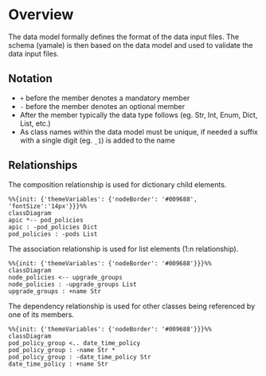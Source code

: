 # Overview

The data model formally defines the format of the data input files. The schema (yamale) is then based on the data model and used to validate the data input files.

## Notation

- ```+``` before the member denotes a mandatory member
- ```-``` before the member denotes an optional member
- After the member typically the data type follows (eg. Str, Int, Enum, Dict, List, etc.)
- As class names within the data model must be unique, if needed a suffix with a single digit (eg. ```_1```) is added to the name

## Relationships

The composition relationship is used for dictionary child elements.

```mermaid
%%{init: {'themeVariables': {'nodeBorder': '#009688', 'fontSize':'14px'}}}%%
classDiagram
apic *-- pod_policies
apic : -pod_policies Dict
pod_policies : -pods List
```

The association relationship is used for list elements (1:n relationship).

```mermaid
%%{init: {'themeVariables': {'nodeBorder': '#009688'}}}%%
classDiagram
node_policies <-- upgrade_groups
node_policies : -upgrade_groups List
upgrade_groups : +name Str
```

The dependency relationship is used for other classes being referenced by one of its members.

```mermaid
%%{init: {'themeVariables': {'nodeBorder': '#009688'}}}%%
classDiagram
pod_policy_group <.. date_time_policy
pod_policy_group : -name Str *
pod_policy_group : -date_time_policy Str
date_time_policy : +name Str
```
